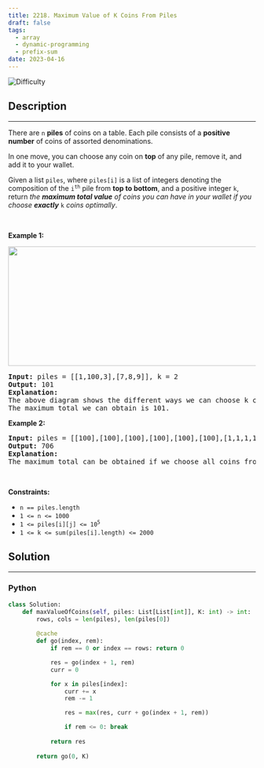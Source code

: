 ```yaml
---
title: 2218. Maximum Value of K Coins From Piles
draft: false
tags: 
  - array
  - dynamic-programming
  - prefix-sum
date: 2023-04-16
---
```


![Difficulty](https://img.shields.io/badge/Difficulty-Hard-blue.svg)

## Description

---
<p>There are <code>n</code> <strong>piles</strong> of coins on a table. Each pile consists of a <strong>positive number</strong> of coins of assorted denominations.</p>

<p>In one move, you can choose any coin on <strong>top</strong> of any pile, remove it, and add it to your wallet.</p>

<p>Given a list <code>piles</code>, where <code>piles[i]</code> is a list of integers denoting the composition of the <code>i<sup>th</sup></code> pile from <strong>top to bottom</strong>, and a positive integer <code>k</code>, return <em>the <strong>maximum total value</strong> of coins you can have in your wallet if you choose <strong>exactly</strong></em> <code>k</code> <em>coins optimally</em>.</p>

<p>&nbsp;</p>
<p><strong class="example">Example 1:</strong></p>
<img alt="" src="https://assets.leetcode.com/uploads/2019/11/09/e1.png" style="width: 600px; height: 243px;" />
<pre>
<strong>Input:</strong> piles = [[1,100,3],[7,8,9]], k = 2
<strong>Output:</strong> 101
<strong>Explanation:</strong>
The above diagram shows the different ways we can choose k coins.
The maximum total we can obtain is 101.
</pre>

<p><strong class="example">Example 2:</strong></p>

<pre>
<strong>Input:</strong> piles = [[100],[100],[100],[100],[100],[100],[1,1,1,1,1,1,700]], k = 7
<strong>Output:</strong> 706
<strong>Explanation:
</strong>The maximum total can be obtained if we choose all coins from the last pile.
</pre>

<p>&nbsp;</p>
<p><strong>Constraints:</strong></p>

<ul>
	<li><code>n == piles.length</code></li>
	<li><code>1 &lt;= n &lt;= 1000</code></li>
	<li><code>1 &lt;= piles[i][j] &lt;= 10<sup>5</sup></code></li>
	<li><code>1 &lt;= k &lt;= sum(piles[i].length) &lt;= 2000</code></li>
</ul>


## Solution

---
### Python
``` py title='maximum-value-of-k-coins-from-piles'
class Solution:
    def maxValueOfCoins(self, piles: List[List[int]], K: int) -> int:
        rows, cols = len(piles), len(piles[0])
        
        @cache
        def go(index, rem):
            if rem == 0 or index == rows: return 0

            res = go(index + 1, rem)
            curr = 0

            for x in piles[index]:
                curr += x
                rem -= 1

                res = max(res, curr + go(index + 1, rem))

                if rem <= 0: break
            
            return res
        
        return go(0, K)


```

